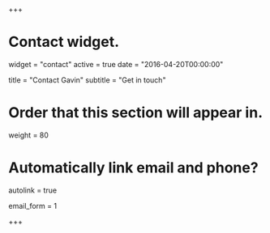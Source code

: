 +++
# Contact widget.
widget = "contact"
active = true
date = "2016-04-20T00:00:00"

title = "Contact Gavin"
subtitle = "Get in touch"

# Order that this section will appear in.
weight = 80

# Automatically link email and phone?
autolink = true

email_form = 1

+++
